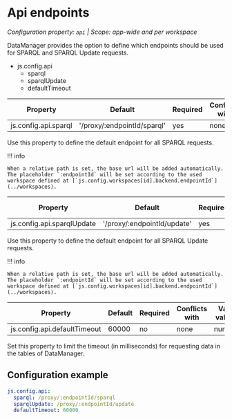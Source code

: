 # Api endpoints

*Configuration property: `api` | Scope: app-wide and per workspace*

DataManager provides the option to define which endpoints should be used for SPARQL and SPARQL Update requests.

-   js.config.api
    -   sparql
    -   sparqlUpdate
    -   defaultTimeout

| Property | Default | Required | Conflicts with | Valid values |
| -------- | ------- | -------- | -------------- | ------------ |
| js.config.api.sparql | '/proxy/:endpointId/sparql' | yes | none | string |

Use this property to define the default endpoint for all SPARQL requests.

!!! info

    When a relative path is set, the base url will be added automatically. The placeholder `:endpointId` will be set according to the used workspace defined at [`js.config.workspaces[id].backend.endpointId`](../workspaces).

| Property | Default | Required | Conflicts with | Valid values |
| -------- | ------- | -------- | -------------- | ------------ |
| js.config.api.sparqlUpdate | '/proxy/:endpointId/update' | yes | none | string |

Use this property to define the default endpoint for all SPARQL Update requests.

!!! info

    When a relative path is set, the base url will be added automatically. The placeholder `:endpointId` will be set according to the used workspace defined at [`js.config.workspaces[id].backend.endpointId`](../workspaces).

| Property | Default | Required | Conflicts with | Valid values |
| -------- | ------- | -------- | -------------- | ------------ |
| js.config.api.defaultTimeout | 60000 | no | none | number |

Set this property to limit the timeout (in milliseconds) for requesting data in the tables of DataManager.

## Configuration example

``` yaml
js.config.api:
  sparql: /proxy/:endpointId/sparql
  sparqlUpdate: /proxy/:endpointId/update
  defaultTimeout: 60000
```
